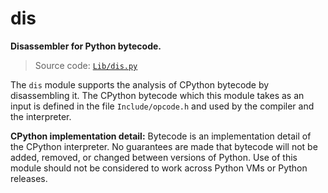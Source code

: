 # dis

**Disassembler for Python bytecode.**

> Source code: [`Lib/dis.py`](https://github.com/python/cpython/tree/3.12/Lib/dis.py)

The `dis` module supports the analysis of CPython bytecode by disassembling it. The CPython bytecode which this module takes as an input is defined in the file `Include/opcode.h` and used by the compiler and the interpreter.

**CPython implementation detail:** Bytecode is an implementation detail of the CPython interpreter. No guarantees are made that bytecode will not be added, removed, or changed between versions of Python. Use of this module should not be considered to work across Python VMs or Python releases.
